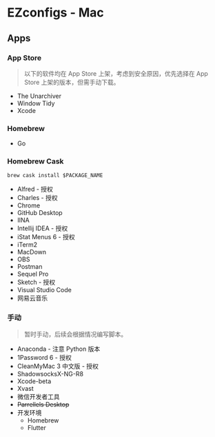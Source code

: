 # EZconfigs - Mac

## Apps

### App Store

> 以下的软件均在 App Store 上架，考虑到安全原因，优先选择在 App Store 上架的版本，但需手动下载。

- The Unarchiver
- Window Tidy
- Xcode

### Homebrew

- Go

### Homebrew Cask

```
brew cask install $PACKAGE_NAME
```

- Alfred - 授权
- Charles - 授权
- Chrome
- GitHub Desktop
- IINA
- Intellij IDEA - 授权
- iStat Menus 6 - 授权
- iTerm2
- MacDown
- OBS
- Postman
- Sequel Pro
- Sketch - 授权
- Visual Studio Code
- 网易云音乐

### 手动

> 暂时手动，后续会根据情况编写脚本。

- Anaconda - 注意 Python 版本
- 1Password 6 - 授权
- CleanMyMac 3 中文版 - 授权
- ShadowsocksX-NG-R8
- Xcode-beta
- Xvast
- 微信开发者工具
- ~~Parrellels Desktop~~
- 开发环境
  - Homebrew
  - Flutter
